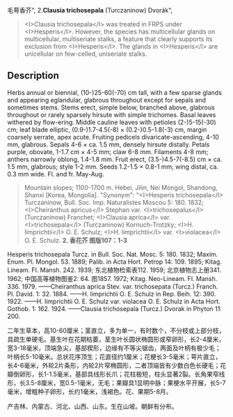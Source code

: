 毛萼香芥",
2.**Clausia trichosepala** (Turczaninow) Dvorák",

> &lt;I&gt;Clausia trichosepala&lt;/I&gt; was treated in FRPS under &lt;I&gt;Hesperis&lt;/I&gt;. However, the species has multicellular glands on multicellular, multiseriate stalks, a feature that clearly supports its exclusion from &lt;I&gt;Hesperis&lt;/I&gt;. The glands in &lt;I&gt;Hesperis&lt;/I&gt; are unicellular on few-celled, uniseriate stalks.

## Description
Herbs annual or biennial, (10-)25-60(-70) cm tall, with a few sparse glands and appearing eglandular, glabrous throughout except for sepals and sometimes stems. Stems erect, simple below, branched above, glabrous throughout or rarely sparsely hirsute with simple trichomes. Basal leaves withered by flow-ering. Middle cauline leaves with petioles (2-)5-15(-30) cm; leaf blade elliptic, (0.9-)1.7-4.5(-8) × (0.2-)0.5-1.8(-3) cm, margin coarsely serrate, apex acute. Fruiting pedicels divaricate-ascending, 4-10 mm, glabrous. Sepals 4-6 × ca. 1.5 mm, densely hirsute distally. Petals purple, obovate, 1-1.7 cm × 4-5 mm; claw 6-8 mm. Filaments 4-8 mm; anthers narrowly oblong, 1.4-1.8 mm. Fruit erect, (3.5-)4.5-7(-8.5) cm × ca. 1.5 mm, glabrous; style 1-2 mm. Seeds 1.2-1.5 × 0.8-1 mm; wing distal, ca. 0.3 mm wide. Fl. and fr. May-Aug.

> Mountain slopes; 1100-1700 m. Hebei, Jilin, Nei Mongol, Shandong, Shanxi [Korea, Mongolia].
  "Synonym": "&lt;I&gt;Hesperis trichosepala&lt;/I&gt; Turczaninow, Bull. Soc. Imp. Naturalistes Moscou 5: 180. 1832; &lt;I&gt;Cheiranthus apricus&lt;/I&gt; Stephan var. &lt;I&gt;trichosepalus&lt;/I&gt; (Turczaninow) Franchet; &lt;I&gt;Clausia aprica&lt;/I&gt; var. &lt;I&gt;trichosepala&lt;/I&gt; (Turczaninow) Kornuch-Trotzky; &lt;I&gt;H. limprichtii&lt;/I&gt; O. E. Schulz; &lt;I&gt;H. limprichtii&lt;/I&gt; var. &lt;I&gt;violacea&lt;/I&gt; O. E. Schulz.
**2. 香花芥 图版107：1-3**

Hesperis trichosepala Turcz. in Bull. Soc. Nat. Mosc. 5: 180. 1832; Maxim. Enum. Pl. Mongol. 53. 1889; Palib. in Acta Hort. Petrop 14: 109. 1895; Kitag. Lineam. Fl. Mansh. 242. 1939; 东北植物检索表112. 1959; 北京植物志上册341. 1962; 中国高等植物图鉴2: 64. 图1857. 1972; Kitag. Neo-Lineam. Fl. Mansh. 336. 1979. ——Cheiranthus aprica Stev. var. trichosepata (Turcz.) Franch. Pl. David. 1: 32. 1884. ——H. limprichtii O. E. Schulz in Rep. Beih. 12: 390. 1922. ——H. limprichtii O. E. Schulz var. violacea O. E. Schulz in Acta Hort. Gothob. 1: 162. 1924. ——Clausia trichosepala (Turcz.) Dvorak in Phyton 11: 200.

二年生草本，高10-60厘米；茎直立，多为单一，有时数个，不分枝或上部分枝，具疏生单硬毛。基生叶在花期枯萎，茎生叶长圆状椭圆形或窄卵形，长2-4厘米，宽3-18毫米，顶端急尖，基部楔形，边缘有不等尖锯齿，两面及叶柄有极少毛；叶柄长5-10毫米。总状花序顶生；花直径约1厘米；花梗长3-5毫米；萼片直立，长4-6毫米，外轮2片条形，内轮2片窄椭圆形，二者顶端皆有少数白色长硬毛；花瓣倒卵形，长1-1.5毫米，基部具线形长爪；花柱极短，柱头显著2裂。长角果窄线形，长3.5-8厘米，宽0.5-1毫米，无毛；果瓣具1显明中脉；果梗水平开展，长5-7毫米，增粗种子卵形，长约1毫米，浅褐色。花、果期5-8月。

产吉林、内蒙古、河北、山西、山东。生在山坡。朝鲜有分布。
